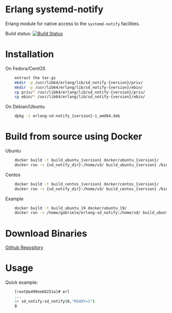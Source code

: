 
Erlang systemd-notify
===============
Erlang module for native access to the `systemd-notify` facilities. 

Build status: [![Build Status](https://travis-ci.org/systemd/erlang-sd_notify.svg?branch=master)](https://travis-ci.org/systemd/erlang-sd_notify)

Installation
============

On Fedora/CentOS
    
```bash
    extract the tar.gz
    mkdir -p /usr/lib64/erlang/lib/sd_notify-{version}/priv/
    mkdir -p /usr/lib64/erlang/lib/sd_notify-{version}/ebin/
    cp priv/* /usr/lib64/erlang/lib/sd_notify-{version}/priv/
    cp ebin/* /usr/lib64/erlang/lib/sd_notify-{version}/ebin/
```    

On Debian/Ubuntu

```bash
    dpkg -i erlang-sd-notify_{version}-1_amd64.deb
```
    
Build from source using Docker
===

Ubuntu

```bash
    docker build -t build_ubuntu_{version} docker/ubuntu_{version}/
    docker run -v {sd_notify_dir}:/home/sd/ build_ubuntu_{version} /bin/sh -c "cd /home/sd/; make deb"
```

Centos

```bash
    docker build -t build_centos_{version} docker/centos_{version}/
    docker run -v {sd_notify_dir}:/home/sd/ build_centos_{version} /bin/sh -c "cd /home/sd/; make all"
```

Example

```bash
    docker build -t build_ubuntu_19 docker/ubuntu_19/
    docker run -v /home/gabriele/erlang-sd_notify:/home/sd/ build_ubuntu_19 /bin/sh -c "cd /home/sd/; make all"
```

Download Binaries
===
[Github Repository](https://github.com/systemd/erlang-sd_notify/releases) 

Usage
=====

Quick example:

```bash
    [root@a499ee66251a]# erl
    ...    
    1> sd_notify:sd_notify(0,"READY=1").
    0
```
